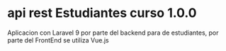 # api rest Estudiantes curso 1.0.0
Aplicacion con Laravel 9 por parte del backend para de estudiantes, por parte del FrontEnd se utiliza Vue.js

